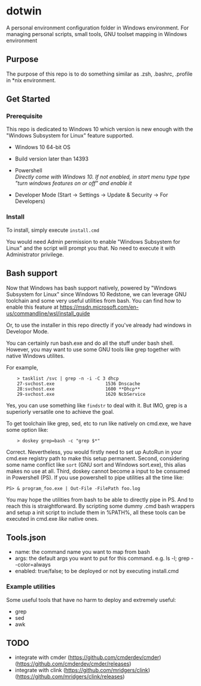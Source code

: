 # dotwin
A personal environment configuration folder in Windows environment.
For managing personal scripts, small tools, GNU toolset mapping in Windows environment

## Purpose
The purpose of this repo is to do something similar as .zsh, .bashrc, .profile in *nix environment.

## Get Started
### Prerequisite
This repo is dedicated to Windows 10 which version is new enough with the "Windows Subsystem for Linux" feature supported.
+ Windows 10 64-bit OS

+ Build version later than 14393

+ Powershell<br>
    <i>Directly come with Windows 10. If not enabled, in start menu type type "turn windows features on or off" and enable it</i>
+ Developer Mode (Start -> Settings -> Update & Security -> For Developers)

### Install
To install, simply execute `install.cmd`

You would need Admin permission to enable "Windows Subsystem for Linux" and the script will prompt you that. No need to execute it with Administrator privilege.

## Bash support
Now that Windows has bash support natively, powered by "Windows Subsystem for Linux" since Windows 10 Redstone,
we can leverage GNU toolchain and some very useful utilities from bash.
You can find how to enable this feature at https://msdn.microsoft.com/en-us/commandline/wsl/install_guide

Or, to use the installer in this repo directly if you've already had windows in Developor Mode.

You can certainly run bash.exe and do all the stuff under bash shell. However, you may want to use some
GNU tools like grep together with native Windows utilites.

For example,
~~~~
    > tasklist /svc | grep -n -i -C 3 dhcp
    27-svchost.exe                   1536 Dnscache
    28:svchost.exe                   1600 **Dhcp**
    29-svchost.exe                   1620 NcbService
~~~~

Yes, you can use something like `findstr` to deal with it. But IMO, grep is a superiorly versatile one to achieve the goal.

To get toolchain like grep, sed, etc to run like natively on cmd.exe, we have some option like:
~~~~
    > doskey grep=bash -c "grep $*"
~~~~
Correct. Nevertheless, you would firstly need to set up AutoRun in your cmd.exe registry path to make this setup permanent.
Second, considering some name conflict like `sort` (GNU sort and Windows sort.exe), this alias makes no use at all.
Third, doskey cannot become a input to be consumed in Powershell (PS). If you use powershell to pipe utilities all the time
like:
~~~~
PS> & program_foo.exe | Out-File -FilePath foo.log
~~~~
You may hope the utilities from bash to be able to directly pipe in PS. And to reach this is straightforward.
By scripting some dummy .cmd bash wrappers and setup a init script to include them in %PATH%, all these tools can be
executed in cmd.exe *like* native ones.

## Tools.json
* name:    the command name you want to map from bash
* args:    the default args you want to put for this command. e.g. ls -l; grep --color=always
* enabled: true/false; to be deployed or not by executing install.cmd

### Example utilities
Some useful tools that have no harm to deploy and extremely useful:
+ grep
+ sed
+ awk

## TODO
- integrate with cmder (https://github.com/cmderdev/cmder) (https://github.com/cmderdev/cmder/releases)
- integrate with clink (https://github.com/mridgers/clink) (https://github.com/mridgers/clink/releases)

